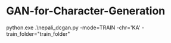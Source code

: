 # GAN-for-Character-Generation

python.exe .\nepali_dcgan.py -mode=TRAIN -chr='KA' -train_folder="train_folder"

